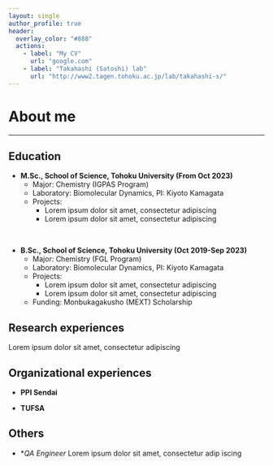 ```yaml
---
layout: single
author_profile: true
header:
  overlay_color: "#888"
  actions:
    - label: "My CV"
      url: "google.com"
    - label: "Takahashi (Satoshi) lab"
      url: "http://www2.tagen.tohoku.ac.jp/lab/takahashi-s/"
---
```

# About me
---
## Education
* **M.Sc., School of Science, Tohoku University (From Oct 2023)**
    * Major: Chemistry (IGPAS Program)
    * Laboratory: Biomolecular Dynamics, PI: Kiyoto Kamagata
    * Projects:
        * Lorem ipsum dolor sit amet, consectetur adipiscing
        * Lorem ipsum dolor sit amet, consectetur adipiscing

<br>

* **B.Sc., School of Science, Tohoku University (Oct 2019-Sep 2023)**
    * Major: Chemistry (FGL Program)
    * Laboratory: Biomolecular Dynamics, PI: Kiyoto Kamagata
    * Projects:
        * Lorem ipsum dolor sit amet, consectetur adipiscing
        * Lorem ipsum dolor sit amet, consectetur adipiscing
    * Funding: Monbukagakusho (MEXT) Scholarship

## Research experiences

Lorem ipsum dolor sit amet, consectetur adipiscing


## Organizational experiences

* **PPI Sendai**

* **TUFSA**

## Others
* **QA Engineer*
Lorem ipsum dolor sit amet, consectetur adip    iscing